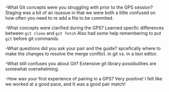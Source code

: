 -What Git concepts were you struggling with prior to the GPS session?
Staging was a bit of an isussue in that we were both a little confused on how often you need to re add a file to be commited.

-What concepts were clarified during the GPS?
Learned specfic differences between ```git clone``` and ```git fetch```
Also had some help remembering to put ```git``` before git commands.

-What questions did you ask your pair and the guide?
spcefically where to make the changes to resolve the merge conflict. in git vs. in a text editor.

-What still confuses you about Git?
Extensive git library possibulities are somewhat overwhelming.

-How was your first experience of pairing in a GPS?
Very positive! I felt like we worked at a good pace, and It was a good pair match!